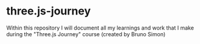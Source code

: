 # three.js-journey
Within this repository I will document all my learnings and work that I make during the "Three.js Journey" course (created by Bruno Simon)
